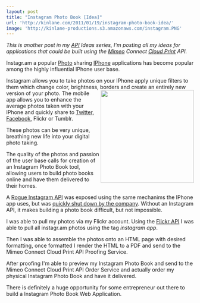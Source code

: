 ```yaml
---
layout: post
title: "Instagram Photo Book [Idea]"
url: 'http://kinlane.com/2011/01/19/instagram-photo-book-idea/'
image: 'http://kinlane-productions.s3.amazonaws.com/instagram.PNG'
---
```


_This is another post in my [API][1] Ideas series, I'm posting all my ideas for applications that could be built using the [Mimeo][2] Connect [Cloud Print][3] API._

Instagr.am a popular [Photo][4] sharing [IPhone][5] applications has become popular among the highly influential IPhone user base.

Instagram allows you to take photos on your IPhone apply unique filters to them which change color, brightness, borders and create an entirely new version of your photo. <img class="c1" src="http://kinlane-productions.s3.amazonaws.com/instagram.PNG" alt="" width="250" align="right" /> The mobile app allows you to enhance the average photos taken with your IPhone and quickly share to [Twitter][6], [Facebook][7], Flickr or Tumblr.

These photos can be very unique, breathing new life into your digital photo taking.

The quality of the photos and passion of the user base calls for creation of an Instagram Photo Book tool, allowing users to build photo books online and have them delivered to their homes.

A [Rogue Instagram API][8] was exposed using the same mechanims the IPhone app uses, but was [quickly shut down by the company][9]. Without an Instagram API, it makes building a photo book difficult, but not impossible.

I was able to pull my photos via my Flickr account. Using the [Flickr API][10] I was able to pull all instagr.am photos using the tag _instagram app_.

Then I was able to assemble the photos onto an HTML page with desired formatting, once formatted I render the HTML to a PDF and send to the Mimeo Connect Cloud Print API Proofing Service.

After proofing I'm able to preview my Instagram Photo Book and send to the Mimeo Connect Cloud Print API Order Service and actually order my physical Instagram Photo Book and have it delivered.

There is definitely a huge opportunity for some entrepreneur out there to build a Instagram Photo Book Web Application.

   [1]: http://www.apievangelist.com/
   [2]: http://www.mimeo.com
   [3]: http://www.kinlane.com/category/cloud-computing/cloud-print/
   [4]: http://www.kinlane.com/category/publishing/
   [5]: http://www.kinlane.com/category/mobile/iphone/
   [6]: http://www.kinlane.com/category/twitter/
   [7]: http://www.kinlane.com/category/facebook/
   [8]: http://www.kinlane.com/2010/12/instagram-launches-api/
   [9]: http://blog.programmableweb.com/2011/01/12/instagram-shuts-down-third-party-developers-plans-official-api/
   [10]: http://www.apievangelist.com/api-detail.php?API_ID=116

